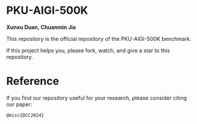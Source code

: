 # PKU-AIGI-500K
**Xunxu Duan, Chuanmin Jia**

This repository is the official repository of the PKU-AIGI-500K benchmark.

If this project helps you, please fork, watch, and give a star to this repository.

# Reference
If you find our repository useful for your research, please consider citing our paper:

```
@misc{DCC2024}
```